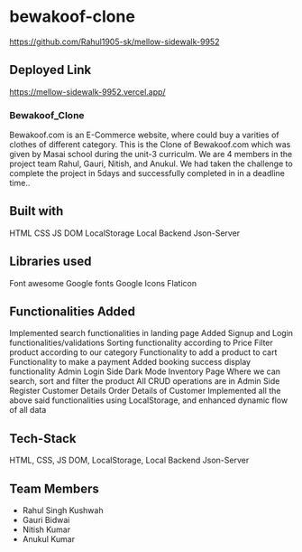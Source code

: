 # bewakoof-clone

https://github.com/Rahul1905-sk/mellow-sidewalk-9952

## Deployed Link
https://mellow-sidewalk-9952.vercel.app/


### Bewakoof_Clone

Bewakoof.com is an E-Commerce website, where  could buy a varities of clothes of different category. This is the Clone of Bewakoof.com which was given by Masai school during the unit-3 curriculm. We are 4 members in the project team Rahul, Gauri, Nitish, and Anukul. We had taken the challenge to complete the project in 5days and successfully completed in in a deadline time..

## Built with
HTML
CSS
JS DOM
LocalStorage
Local Backend Json-Server

## Libraries used
Font awesome
Google fonts
Google Icons
Flaticon

## Functionalities Added
Implemented search functionalities in landing page
Added Signup and Login functionalities/validations
Sorting functionality according to Price
Filter product according to our category
Functionality to add a product to cart
Functionality to make a payment
Added booking success display functionality
Admin Login Side
Dark Mode
Inventory Page Where we can search, sort and filter the product 
All CRUD operations are in Admin Side
Register Customer Details
Order Details of Customer
Implemented all the above said functionalities using LocalStorage, and enhanced dynamic flow of all data

## Tech-Stack
HTML,
CSS,
JS DOM,
LocalStorage,
Local Backend Json-Server

## Team Members
<ul>
  <li>Rahul Singh Kushwah</li>
  <li>Gauri Bidwai</li>
  <li>Nitish Kumar</li>
  <li>Anukul Kumar</li>
</ul>

